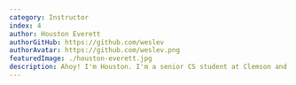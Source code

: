```yaml
---
category: Instructor
index: 4
author: Houston Everett
authorGitHub: https://github.com/weslev
authorAvatar: https://github.com/weslev.png
featuredImage: ./houston-everett.jpg
description: Ahoy! I'm Houston. I'm a senior CS student at Clemson and a big fan of coding. I am hyped to teach you some React.
---
```


